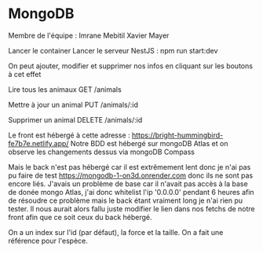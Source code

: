 # MongoDB
Membre de l'équipe :
Imrane Mebitil
Xavier Mayer

Lancer le container
Lancer le serveur NestJS : npm run start:dev

On peut ajouter, modifier et supprimer nos infos en cliquant sur les boutons à cet effet

Lire tous les animaux
GET /animals

Mettre à jour un animal
PUT /animals/:id

Supprimer un animal
DELETE /animals/:id

Le front est hébergé à cette adresse : https://bright-hummingbird-fe7b7e.netlify.app/
Notre BDD est hébergé sur mongoDB Atlas et on observe les changements dessus via mongoDB Compass

Mais le back n'est pas hébergé car il est extrêmement lent donc je n'ai pas pu faire de test https://mongodb-1-on3d.onrender.com donc ils ne sont pas encore liés.
J'avais un problème de base car il n'avait pas accès à la base de donée mongo Atlas, j'ai donc whitelist l'ip '0.0.0.0' pendant 6 heures afin de résoudre ce problème mais le back étant vraiment long je n'ai rien pu tester. Il nous aurait alors fallu juste modifier le lien dans nos fetchs de notre front afin que ce soit ceux du back hébergé.

On a un index sur l'id (par défaut), la force et la taille.
On a fait une référence pour l'espèce.
